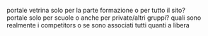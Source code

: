 portale vetrina solo per la parte formazione o per tutto il sito?  
portale solo per scuole o anche per private/altri gruppi?
quali sono realmente i competitors o se sono associati tutti quanti a libera